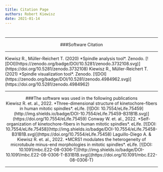 ```yaml
---
title: Citation Page
authors: Robert Kiewisz
date: 2021-01-14
---
```

#
<a name="Software_Citation"></a>
<hr /><center>
###Software Citation
<hr /></center>

<a align="center">
Kiewisz R., Müller-Reichert T. (2020) *Spindle analysis tool*. Zenodo.
</a>
[![DOI](https://zenodo.org/badge/DOI/10.5281/zenodo.3732108.svg)](https://doi.org/10.5281/zenodo.3732108)

<a align="center">
Kiewisz R., Müller-Reichert T. (2021) *Spindle visualization tool*. Zenodo.
</a>
[![DOI](https://zenodo.org/badge/DOI/10.5281/zenodo.4984962.svg)](https://doi.org/10.5281/zenodo.4984962)

<br/>
<a name="Software_Used"></a>
<hr /><center>
###The software was used in the following publications
<br>
<a align="center">
Kiewisz R. et. al., 2022. *Three-dimensional structure of kinetochore-fibers in human mitotic spindles*. eLife.
</a>
[![DOI: 10.7554/eLife.75459](http://img.shields.io/badge/DOI-10.7554/eLife.75459-B31B1B.svg)](https://doi.org/10.7554/eLife.75459)

<a align="center">
Conway W. et. al., 2022. *Self-organization of kinetochore-fibers in human mitotic spindles*. eLife.
</a>
[![DOI: 10.7554/eLife.75458](http://img.shields.io/badge/DOI-10.7554/eLife.75458-B31B1B.svg)](https://doi.org/10.7554/eLife.75458)

<a align="center">
Laguillo-Diego A. & Kiewisz R. et. al., 2022. *MCRS1 modulates the heterogeneity of microtubule minus-end morphologies in mitotic spindles*. eLife.
</a>
[![DOI: 10.1091/mbc.E22-08-0306-T](http://img.shields.io/badge/DOI-10.1091/mbc.E22-08-0306-T-B31B1B.svg)](https://doi.org/10.1091/mbc.E22-08-0306-T)

<hr /></center>